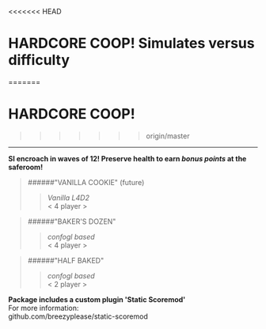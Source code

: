 <<<<<<< HEAD
# HARDCORE COOP! Simulates versus difficulty 
=======
# HARDCORE COOP! 
>>>>>>> origin/master
------------------------------------------------------------------  
**SI encroach in waves of 12! Preserve health to earn _bonus points_ at the saferoom!**  
>######"VANILLA COOKIE" (future)
>>_Vanilla L4D2_  
>>< 4 player >  
  
>######"BAKER'S DOZEN"
>>_confogl based_  
>>< 4 player >  
  
>######"HALF BAKED" 
>>_confogl based_  
>>< 2 player >  

**Package includes a custom plugin 'Static Scoremod'**  
For more information:  
github.com/breezyplease/static-scoremod


